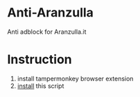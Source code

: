 # Anti-Aranzulla
Anti adblock for Aranzulla.it

# Instruction
1. install tampermonkey browser extension
2. [install](https://github.com/jacopo1395/Anti-Aranzulla/raw/master/anti-adblock.user.js) this script
